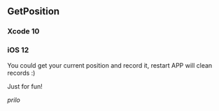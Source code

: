 ## GetPosition

### Xcode 10
### iOS 12

You could get your current position and record it, restart APP will clean records :)

Just for fun!

_prilo_
